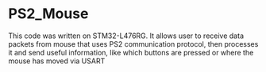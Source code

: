 # PS2_Mouse
This code was written on STM32-L476RG. It allows user to receive data packets from mouse that uses PS2 communication protocol, then processes it and send useful information, like which buttons are pressed or where the mouse has moved via USART 
